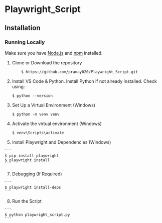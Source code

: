 # Playwright_Script







## Installation<a name="installation"></a>
### Running Locally
Make sure you have [Node.js](https://nodejs.org/) and [npm](https://www.npmjs.com/) installed.

1. Clone or Download the repository

	```
        $ https://github.com/pranay020/Playwright_Script.git
	```
2. Install VS Code & Python.
   Install Python if not already installed. Check using:

	```
	$ python --version
	```
4.  Set Up a Virtual Environment (Windows)

	```
	$ python -m venv venv
	```
5.  Activate the virtual environment (Windows)

	```
	$ venv\Scripts\activate
	```
 6.  Install Playwright and Dependencies (Windows)

	```
	$ pip install playwright
 	$ playwright install
	```
 7.  Debugging (If Required)

	```
	$ playwright install-deps
	```
  8.  Run the Script

	```
	$ python playwright_script.py
	```
 
